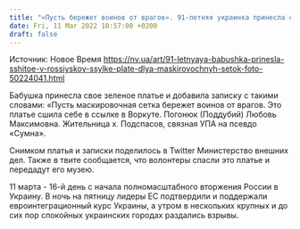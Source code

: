 ```yaml
---
title: "«Пусть бережет воинов от врагов». 91-летняя украинка принесла сшитое в российской ссылке платье для изготовления маскировочных сеток"
date: Fri, 11 Mar 2022 10:57:00 +0200
draft: false
---
```

Источник: Новое Время https://nv.ua/art/91-letnyaya-babushka-prinesla-sshitoe-v-rossiyskoy-ssylke-plate-dlya-maskirovochnyh-setok-foto-50224041.html


Бабушка принесла свое зеленое платье и добавила записку с такими словами: «Пусть маскировочная сетка бережет воинов от врагов. Это платье сшила себе в ссылке в Воркуте. Погонюк (Поддубий) Любовь Максимовна. Жительница х. Подспасов, связная УПА на псевдо «Сумна».

Снимком платья и записки поделилось в Twitter Министерство внешних дел. Также в твите сообщается, что волонтеры спасли это платье и передадут его музею.

11 марта - 16-й день с начала полномасштабного вторжения России в Украину. В ночь на пятницу лидеры ЕС подтвердили и поддержали евроинтеграционный курс Украины, а утром в нескольких крупных и до сих пор спокойных украинских городах раздались взрывы.
